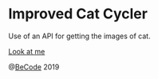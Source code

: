 # Improved Cat Cycler

Use of an API for getting the images of cat.

[Look at me](https://scalajeremy.github.io/js-web-2-1/)

 @[BeCode](http://becode.org) 2019
